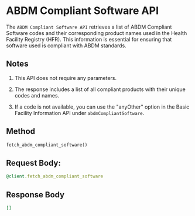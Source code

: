# ABDM Compliant Software API

The `ABDM Compliant Software API` retrieves a list of ABDM Compliant Software codes and their corresponding product names used in the Health Facility Registry (HFR). This information is essential for ensuring that software used is compliant with ABDM standards.


## Notes

1. This API does not require any parameters.

2. The response includes a list of all compliant products with their unique codes and names.

3. If a code is not available, you can use the "anyOther" option in the Basic Facility Information API under `abdmCompliantSoftware`.


## Method
```ruby
fetch_abdm_compliant_software()
```


## Request Body:

```ruby
@client.fetch_abdm_compliant_software
```


## Response Body

```json
[]
```
